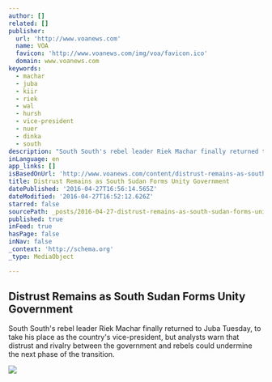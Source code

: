 ```yaml
---
author: []
related: []
publisher:
  url: 'http://www.voanews.com'
  name: VOA
  favicon: 'http://www.voanews.com/img/voa/favicon.ico'
  domain: www.voanews.com
keywords:
  - machar
  - juba
  - kiir
  - riek
  - wal
  - hursh
  - vice-president
  - nuer
  - dinka
  - south
description: "South South's rebel leader Riek Machar finally returned to Juba Tuesday, to take his place as the country's vice-president, but analysts warn that distrust and rivalry between the government and rebels could undermine the next phase of the transition."
inLanguage: en
app_links: []
isBasedOnUrl: 'http://www.voanews.com/content/distrust-remains-as-south-sudan-forms-unity-government/3305100.html'
title: Distrust Remains as South Sudan Forms Unity Government
datePublished: '2016-04-27T16:56:14.565Z'
dateModified: '2016-04-27T16:52:12.626Z'
starred: false
sourcePath: _posts/2016-04-27-distrust-remains-as-south-sudan-forms-unity-government.md
published: true
inFeed: true
hasPage: false
inNav: false
_context: 'http://schema.org'
_type: MediaObject

---
```

<article style=""><h1>Distrust Remains as South Sudan Forms Unity Government</h1><p>South South's rebel leader Riek Machar finally returned to Juba Tuesday, to take his place as the country's vice-president, but analysts warn that distrust and rivalry between the government and rebels could undermine the next phase of the transition.</p><img src="http://gdb.voanews.com/AC49EFF1-8C12-406E-90A0-7176437DAE94_mw1024_mh1024_s.jpg" /></article>